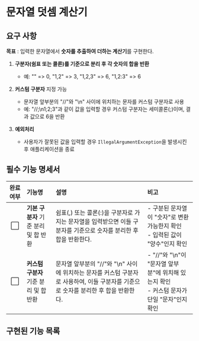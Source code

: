 # 문자열 덧셈 계산기

## 요구 사항

**목표** : 입력한 문자열에서 **숫자를 추출하여 더하는 계산기**를 구현한다.

1. **구분자(쉼표 또는 콜론)를 기준으로 분리 후 각 숫자의 합을 반환**
   - 예: "" => 0, "1,2" => 3, "1,2,3" => 6, "1,2:3" => 6
2. **커스텀 구분자** 지정 가능
   - 문자열 앞부분의  "//"와 "\n" 사이에 위치하는 문자를 커스텀 구분자로 사용
   - 예: "//;\n1;2;3"과 같이 값을 입력할 경우 커스텀 구분자는 세미콜론(;)이며, 결과 값으로 6을 반환

3. **예외처리**
   - 사용자가 잘못된 값을 입력할 경우 `IllegalArgumentException`을 발생시킨 후 애플리케이션을 종료



## 필수 기능 명세서

| 완료 여부 | 기능명                                 | 설명                                                         | 비고                                                         |
| :-------: | :------------------------------------- | :----------------------------------------------------------- | :----------------------------------------------------------- |
|     ⬜     | **기본 구분자** 기준 분리 및 합 반환   | 쉼표(,) 또는 콜론(:)을 구분자로 가지는 문자열을 입력받으면 이들 구분자를 기준으로 숫자를 분리한 후 합을 반환한다. | - 구분된 문자열이 "숫자"로 변환 가능한지 확인<br />- 입력된 값이 "양수"인지 확인 |
|     ⬜     | **커스텀 구분자** 기준 분리 및 합 반환 | 문자열 앞부분의 "//"와 "\n" 사이에 위치하는 문자를 커스텀 구분자로 사용하여, 이들 구분자를 기준으로 숫자를 분리한 후 합을 반환한다. | - "//"와 "\n"이 "문자열 앞부분"에 위치해 있는지 확인<br />- 커스텀 문자가 단일 "문자"인지 확인 |



## 구현된 기능 목록

